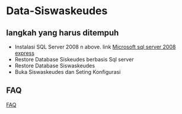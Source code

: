 # Data-Siswaskeudes

## langkah yang harus ditempuh
* Instalasi SQL Server 2008 n above. link [Microsoft sql server 2008 express](https://www.microsoft.com/en-us/download/details.aspx?id=30438)
* Restore Database Siskeudes berbasis Sql server
* Restore Database Siswaskeudes
* Buka Siswaskeudes dan Seting Konfigurasi

## FAQ
[FAQ](https://github.com/rioda78/Diklat-Siswaskeudes/blob/main/Faq/Readme.md)
